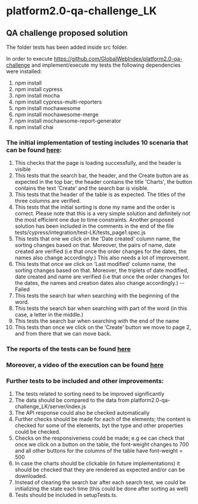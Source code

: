 # platform2.0-qa-challenge_LK

## QA challenge proposed solution

The folder tests has been added inside src folder. 

In order to execute https://github.com/GlobalWebIndex/platform2.0-qa-challenge and implement/execute my tests the following dependencies were installed:
1. npm install 
2. npm install cypress
3. npm install mocha
4. npm install cypress-multi-reporters
5. npm install mochawesome
6. npm install mochawesome-merge
7. npm install mochawsome-report-generator
8. npm install chai



### The initial implementation of testing includes 10 scenaria that can be found [here](https://github.com/ledakaradimou/platform2.0-qa-challenge_LK/blob/main/src/tests/cypress/integration/test-LK/tests_page1.spec.js):
1. This checks that the page is loading successfully, and the header is visible
2. This tests that the search bar, the header, and the Create button are as expected in the top bar; the header contains the title 'Charts', the button contains the text 'Create' and the search bar is visible.
3. This tests that the header of the table is as expected. The titles of the three columns are verified.
4. This tests that the initial sorting is done my name and the order is correct. Please note that this is a very simple solution and definitely not the most efficient one due to time constraints. Another proposed solution has been included in the comments in the end of the file tests/cypress/integration/test-LK/tests_page1.spec.js 
5. This tests that one we click on the 'Date created' column name, the sorting changes based on that. Moreover, the pairs of name, date created are verified (i.e that once the order changes for the dates, the names also change accordingly.) This also needs a lot of improvement.
6. This tests that once we click on 'Last modified' column name, the sorting changes based on that. Moreover, the triplets of date modified, date created and name are verified (i.e that once the order changes for the dates, the names and creation dates also change accordingly.) -- Failed 
7. This tests the search bar when searching with the beginning of the word.
8. This tests the search bar when searching with part of the word (in this case, a letter in the middle.)
9. This tests the search bar when searching with the end of the name
10. This tests than once we click on the 'Create' button we move to page 2, and from there that we can move back. 


### The reports of the tests can be found [here](https://github.com/ledakaradimou/platform2.0-qa-challenge_LK/tree/main/src/tests/cypress/reports/mocha)
### Moreover, a video of the execution can be found [here](https://github.com/ledakaradimou/platform2.0-qa-challenge_LK/tree/main/src/tests/cypress/videos/test-LK)

### Further tests to be included and other improvements:
1. The tests related to sorting need to be improved significantly
2. The data should be compared to the data from platform2.0-qa-challenge_LK/server/index.js
3. The API response could also be checked automatically 
4. Further checks should be made for each of the elements; the content is checked for some of the elements, byt the type and other properties could be checked.
5. Checks on the responsiveness could be made; e.g ee can check that once we click on a button on the table, the font-weight changes to 700 and all other buttons for the columns of the table have font-weight = 500
6. In case the charts should be clickable (in future implementations) it should be checked that they are rendered as expected and/or can be downloaded.
7. Instead of clearing the search bar after each search test, we could be initializing the state each time (this could be done after sorting as well)
8. Tests should be included in setupTests.ts.  
